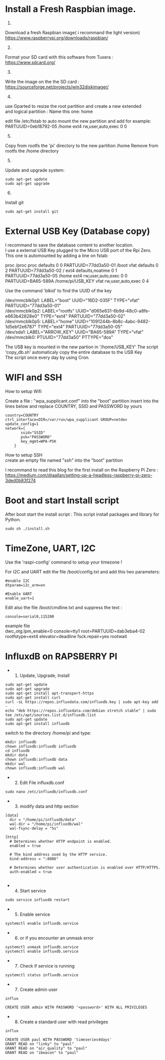 # Install a Fresh Raspbian image.

1)  
Download a fresh Raspbian image( i recommand the light version)   
https://www.raspberrypi.org/downloads/raspbian/  

2)  
Format your SD card with this software from Tuxera :  
https://www.sdcard.org/  

3)  
Write the image on the the SD card :   
https://sourceforge.net/projects/win32diskimager/

4)
use Gparted to resize the root partition and create a new extended  
and logical partition : Name this one: home 

edit file /etc/fstab to auto mount the new partition and add for example:  
PARTUUID=0eb18792-05  /home ext4  rw,user,auto,exec 0  0  

5)
Copy from rootfs the 'pi' directory to the new partition /home
Remove from rootfs the /home directory

5)
Update and upgrade system:  
```
sudo apt-get update  
sudo apt-get upgrade  
```

6)
Install git
```
sudo apt-get install git
```

# External USB Key (Database copy)  

I recommand to save the database content to another location.  
I use a external USB Key plugged to the Micro USB port of the Rpi Zero.  
This one is automounted by adding a line on fstab:

proc            /proc           proc    defaults          0       0
PARTUUID=77dd3a50-01  /boot           vfat    defaults          0       2
PARTUUID=77dd3a50-02  /               ext4    defaults,noatime  0       1
PARTUUID=77dd3a50-05  /home           ext4    rw,user,auto,exec 0       0
PARTUUID=BA65-589A  /home/pi/USB_KEY  vfat    rw,user,auto,exec 0       4

Use the command 'blkid' to find the UUID of the key  

/dev/mmcblk0p1: LABEL="boot" UUID="16D2-035F" TYPE="vfat" PARTUUID="77dd3a50-01"  
/dev/mmcblk0p2: LABEL="rootfs" UUID="d065e631-6b9d-48c0-a8fe-e663b42828e0" TYPE="ext4" PARTUUID="77dd3a50-02"  
/dev/mmcblk0p5: LABEL="home" UUID="1091244b-8b8c-4abc-9482-1d5ebf2e6787" TYPE="ext4" PARTUUID="77dd3a50-05"  
/dev/sda1: LABEL="ARROW_KEY" UUID="BA65-589A" TYPE="vfat"  
/dev/mmcblk0: PTUUID="77dd3a50" PTTYPE="dos"  


The USB key is mounted in the new partion in '/home/USB_KEY'
The script 'copy_db.sh' automaticaly copy the entire database to the USB Key  
The script once every day by using Cron.



# WIFI and SSH 

How to setup Wifi  

Create a file : "wpa_supplicant.conf"  into the "boot" partition 
insert into the lines below and replace COUNTRY, SSID and PASSWORD by yours  

```
country=COUNTRY
ctrl_interface=DIR=/var/run/wpa_supplicant GROUP=netdev
update_config=1
network={
       ssid="SSID"
       psk="PASSWORD"
       key_mgmt=WPA-PSK
    }
```
How to setup SSH  
create an empty file named "ssh" into the "boot"  partition  

I recommand to read this blog for the first install on the Raspberry Pi Zero :
https://medium.com/@aallan/setting-up-a-headless-raspberry-pi-zero-3ded0b83f274  

# __Boot and start Install script__

After boot start the install script :
This script install packages and library for Python.  

```
sudo sh ./install.sh
```

# __TimeZone, UART, I2C__

Use the 'raspi-config' command to setup your timezone !

For I2C and UART edit the file /boot/config.txt and add this two
parameters:

```
#enable I2C
dtparam=i2c_arm=on

#Enable UART
enable_uart=1
```


Edit also the file /boot/cmdline.txt and suppress the text :
```
console=serial0,115200  
```
example file  
dwc_otg.lpm_enable=0 console=tty1 root=PARTUUID=dab3eba4-02 rootfstype=ext4 elevator=deadline fsck.repair=yes rootwait  

# __InfluxdB on RAPSBERRY PI__

- 1) Update, Upgrade, Install  

```
sudo apt-get update  
sudo apt-get upgrade  
sudo apt-get install apt-transport-https  
sudo apt-get install curl  
curl -sL https://repos.influxdata.com/influxdb.key | sudo apt-key add -  
echo "deb https://repos.influxdata.com/debian stretch stable" | sudo tee /etc/apt/sources.list.d/influxdb.list     
sudo apt-get update  
sudo apt-get install influxdb  
```

switch to the directory /home/pi and type:
```
mkdir influxdb
chown influxdb:influxdb influxdb  
cd influxdb  
mkdir data  
chown influxdb:influxdb data
mkdir wal  
chown influxdb:influxdb wal 
```

- 2) Edit File influxdb.conf  

```
sudo nano /etc/influxdb/influxdb.conf
```
- 3) modify data and http section  

```
[data]
  dir = "/home/pi/influxdb/data"
  wal-dir = "/home/pi/influxdb/wal"
  wal-fsync-delay = "5s"
  
[http]
  # Determines whether HTTP endpoint is enabled.
  enabled = true

  # The bind address used by the HTTP service.
  bind-address = ":8086"

  # Determines whether user authentication is enabled over HTTP/HTTPS.
  auth-enabled = true
  
```
- 4) Start service  

```
sudo service influxdb restart
```
- 5) Enable service  

```
systemctl enable influxdb.service
```
- 6) or if you encounter an unmask error  


 ```
systemctl unmask influxdb.service
systemctl enable influxdb.service
```
- 7) Check if service is running  

```
systemctl status influxdb.service
```
- 7) Create admin user 
     
 ```
 influx
 
 CREATE USER admin WITH PASSWORD '<password>' WITH ALL PRIVILEGES
  ```
  - 8) Create a standard user with read privileges
     
 ```
 influx
 
 CREATE USER paul WITH PASSWORD 'timeseries4days'
 GRANT READ on "linky" to "paul"
 GRANT READ on "air_quality" to "paul"
 GRANT READ on "ibeacon" to "paul"
  ```
